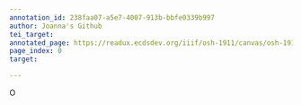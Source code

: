 ```yaml
---
annotation_id: 238faa07-a5e7-4007-913b-bbfe0339b997
author: Joanna's Github
tei_target: 
annotated_page: https://readux.ecdsdev.org/iiif/osh-1911/canvas/osh-1911_00000012.jpg
page_index: 0
target: 

---
```

<p>O</p>